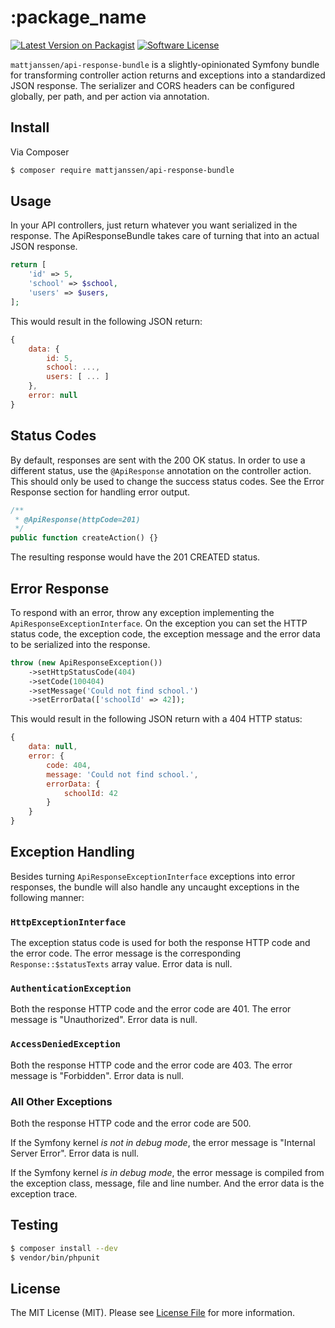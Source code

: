 # :package_name

[![Latest Version on Packagist][ico-version]][link-packagist]
[![Software License][ico-license]](LICENSE.md)

`mattjanssen/api-response-bundle` is a slightly-opinionated Symfony bundle for transforming controller action returns
and exceptions into a standardized JSON response. The serializer and CORS headers can be configured globally, per path,
and per action via annotation.

## Install

Via Composer

``` bash
$ composer require mattjanssen/api-response-bundle
```

## Usage

In your API controllers, just return whatever you want serialized in the response. The ApiResponseBundle takes care of
turning that into an actual JSON response.

``` php
return [
    'id' => 5,
    'school' => $school,
    'users' => $users,
];
```

This would result in the following JSON return:

``` javascript
{
    data: {
        id: 5,
        school: ...,
        users: [ ... ]
    },
    error: null
}
```

## Status Codes
 
By default, responses are sent with the 200 OK status. In order to use a different status, use the `@ApiResponse` 
annotation on the controller action. This should only be used to change the success status codes. See the Error Response
section for handling error output.

``` php
/**
 * @ApiResponse(httpCode=201)
 */
public function createAction() {}
```

The resulting response would have the 201 CREATED status.

## Error Response

To respond with an error, throw any exception implementing the `ApiResponseExceptionInterface`. On the exception you can
set the HTTP status code, the exception code, the exception message and the error data to be serialized into the 
response.

``` php
throw (new ApiResponseException())
    ->setHttpStatusCode(404)
    ->setCode(100404)
    ->setMessage('Could not find school.')
    ->setErrorData(['schoolId' => 42]);
```

This would result in the following JSON return with a 404 HTTP status:

``` javascript
{
    data: null,
    error: {
        code: 404,
        message: 'Could not find school.',
        errorData: {
            schoolId: 42
        }
    }
}
```

## Exception Handling

Besides turning `ApiResponseExceptionInterface` exceptions into error responses, the bundle will also handle any
uncaught exceptions in the following manner:

### `HttpExceptionInterface`

The exception status code is used for both the response HTTP code and the error code. The error message is the
corresponding `Response::$statusTexts` array value. Error data is null.

### `AuthenticationException`

Both the response HTTP code and the error code are 401. The error message is "Unauthorized". Error data is null.

### `AccessDeniedException`

Both the response HTTP code and the error code are 403. The error message is "Forbidden". Error data is null.

### All Other Exceptions

Both the response HTTP code and the error code are 500.

If the Symfony kernel *is not in debug mode*, the error message is "Internal Server Error". Error data is null.

If the Symfony kernel *is in debug mode*, the error message is compiled from the exception class, message, file and 
line number. And the error data is the exception trace.

## Testing

``` bash
$ composer install --dev
$ vendor/bin/phpunit
```

## License

The MIT License (MIT). Please see [License File](LICENSE.md) for more information.

[ico-version]: https://img.shields.io/packagist/v/mattjanssen/api-response-bundle.svg?style=flat-square
[ico-license]: https://img.shields.io/badge/license-MIT-brightgreen.svg?style=flat-square

[link-packagist]: https://packagist.org/packages/mattjanssen/api-response-bundle
